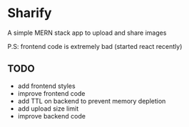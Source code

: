 # Sharify

A simple MERN stack app to upload and share images

P.S: frontend code is extremely bad (started react recently)

## TODO

* add frontend styles
* improve frontend code
* add TTL on backend to prevent memory depletion
* add upload size limit
* improve backend code